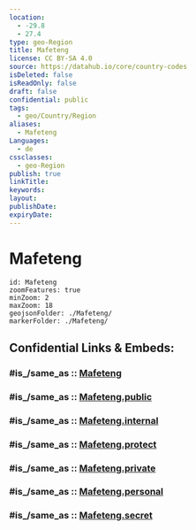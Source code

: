 ```yaml
---
location:
  - -29.8
  - 27.4
type: geo-Region
title: Mafeteng
license: CC BY-SA 4.0
source: https://datahub.io/core/country-codes
isDeleted: false
isReadOnly: false
draft: false
confidential: public
tags:
  - geo/Country/Region
aliases:
  - Mafeteng
Languages:
  - de
cssclasses:
  - geo-Region
publish: true
linkTitle:
keywords:
layout:
publishDate:
expiryDate:
---
```


# Mafeteng

```leaflet
id: Mafeteng
zoomFeatures: true 
minZoom: 2 
maxZoom: 18
geojsonFolder: ./Mafeteng/
markerFolder: ./Mafeteng/
```


## Confidential Links & Embeds: 

### #is_/same_as :: [Mafeteng](/_Standards/Earth/Continent/Africa/Africa~South/Lesotho/Districts~Lesotho/Mafeteng.md) 

### #is_/same_as :: [Mafeteng.public](/_public/Earth/Continent/Africa/Africa~South/Lesotho/Districts~Lesotho/Mafeteng.public.md) 

### #is_/same_as :: [Mafeteng.internal](/_internal/Earth/Continent/Africa/Africa~South/Lesotho/Districts~Lesotho/Mafeteng.internal.md) 

### #is_/same_as :: [Mafeteng.protect](/_protect/Earth/Continent/Africa/Africa~South/Lesotho/Districts~Lesotho/Mafeteng.protect.md) 

### #is_/same_as :: [Mafeteng.private](/_private/Earth/Continent/Africa/Africa~South/Lesotho/Districts~Lesotho/Mafeteng.private.md) 

### #is_/same_as :: [Mafeteng.personal](/_personal/Earth/Continent/Africa/Africa~South/Lesotho/Districts~Lesotho/Mafeteng.personal.md) 

### #is_/same_as :: [Mafeteng.secret](/_secret/Earth/Continent/Africa/Africa~South/Lesotho/Districts~Lesotho/Mafeteng.secret.md)

